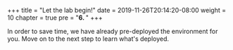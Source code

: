 +++
title = "Let the lab begin!"
date = 2019-11-26T20:14:20-08:00
weight = 10
chapter = true
pre = "<b>6. </b>"
+++

In order to save time, we have already pre-deployed the environment for you. Move on to the next step to learn what's deployed.
